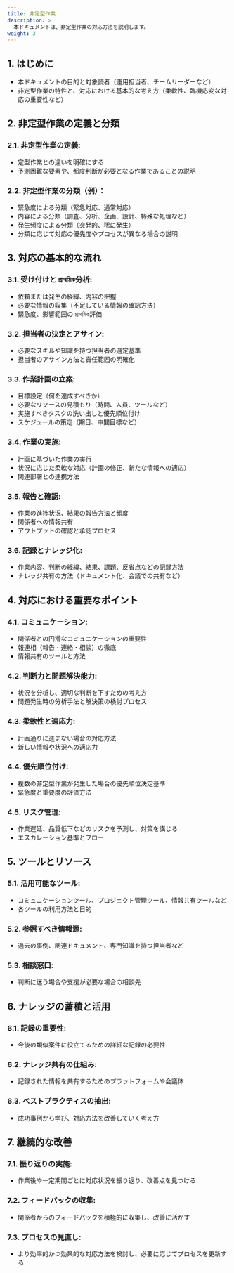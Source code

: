 ```yaml
---
title: 非定型作業
description: >
  本ドキュメントは、非定型作業の対応方法を説明します。
weight: 3
---
```


## 1. はじめに
- 本ドキュメントの目的と対象読者（運用担当者、チームリーダーなど）
- 非定型作業の特性と、対応における基本的な考え方（柔軟性、臨機応変な対応の重要性など）

## 2. 非定型作業の定義と分類
### 2.1. 非定型作業の定義:
- 定型作業との違いを明確にする
- 予測困難な要素や、都度判断が必要となる作業であることの説明
### 2.2. 非定型作業の分類（例）：
- 緊急度による分類（緊急対応、通常対応）
- 内容による分類（調査、分析、企画、設計、特殊な処理など）
- 発生頻度による分類（突発的、稀に発生）
- 分類に応じて対応の優先度やプロセスが異なる場合の説明

## 3. 対応の基本的な流れ
### 3.1. 受け付けと প্রাথমিক分析:
- 依頼または発生の経緯、内容の把握
- 必要な情報の収集（不足している情報の確認方法）
- 緊急度、影響範囲の প্রাথমিক評価
### 3.2. 担当者の決定とアサイン:
- 必要なスキルや知識を持つ担当者の選定基準
- 担当者のアサイン方法と責任範囲の明確化
### 3.3. 作業計画の立案:
- 目標設定（何を達成すべきか）
- 必要なリソースの見積もり（時間、人員、ツールなど）
- 実施すべきタスクの洗い出しと優先順位付け
- スケジュールの策定（期日、中間目標など）
### 3.4. 作業の実施:
- 計画に基づいた作業の実行
- 状況に応じた柔軟な対応（計画の修正、新たな情報への適応）
- 関連部署との連携方法
### 3.5. 報告と確認:
- 作業の進捗状況、結果の報告方法と頻度
- 関係者への情報共有
- アウトプットの確認と承認プロセス
### 3.6. 記録とナレッジ化:
- 作業内容、判断の経緯、結果、課題、反省点などの記録方法
- ナレッジ共有の方法（ドキュメント化、会議での共有など）

## 4. 対応における重要なポイント
### 4.1. コミュニケーション:
- 関係者との円滑なコミュニケーションの重要性
- 報連相（報告・連絡・相談）の徹底
- 情報共有のツールと方法
### 4.2. 判断力と問題解決能力:
- 状況を分析し、適切な判断を下すための考え方
- 問題発生時の分析手法と解決策の検討プロセス
### 4.3. 柔軟性と適応力:
- 計画通りに進まない場合の対応方法
- 新しい情報や状況への適応力
### 4.4. 優先順位付け:
- 複数の非定型作業が発生した場合の優先順位決定基準
- 緊急度と重要度の評価方法
### 4.5. リスク管理:
- 作業遅延、品質低下などのリスクを予測し、対策を講じる
- エスカレーション基準とフロー

## 5. ツールとリソース
### 5.1. 活用可能なツール:
- コミュニケーションツール、プロジェクト管理ツール、情報共有ツールなど
- 各ツールの利用方法と目的
### 5.2. 参照すべき情報源:
- 過去の事例、関連ドキュメント、専門知識を持つ担当者など
### 5.3. 相談窓口:
- 判断に迷う場合や支援が必要な場合の相談先

## 6. ナレッジの蓄積と活用
### 6.1. 記録の重要性:
- 今後の類似案件に役立てるための詳細な記録の必要性
### 6.2. ナレッジ共有の仕組み:
- 記録された情報を共有するためのプラットフォームや会議体
### 6.3. ベストプラクティスの抽出:
- 成功事例から学び、対応方法を改善していく考え方

## 7. 継続的な改善
### 7.1. 振り返りの実施:
- 作業後や一定期間ごとに対応状況を振り返り、改善点を見つける
### 7.2. フィードバックの収集:
- 関係者からのフィードバックを積極的に収集し、改善に活かす
### 7.3. プロセスの見直し:
- より効率的かつ効果的な対応方法を検討し、必要に応じてプロセスを更新する